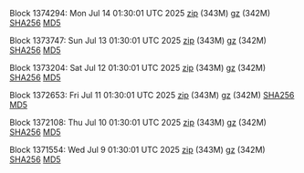 Block 1374294: Mon Jul 14 01:30:01 UTC 2025 [zip](https://files.01coin.io/mainnet/2025-07-14/bootstrap.dat.zip) (343M) [gz](https://files.01coin.io/mainnet/2025-07-14/bootstrap.dat.tar.gz) (342M) [SHA256](https://files.01coin.io/mainnet/2025-07-14/sha256.txt) [MD5](https://files.01coin.io/mainnet/2025-07-14/md5.txt)

Block 1373747: Sun Jul 13 01:30:01 UTC 2025 [zip](https://files.01coin.io/mainnet/2025-07-13/bootstrap.dat.zip) (343M) [gz](https://files.01coin.io/mainnet/2025-07-13/bootstrap.dat.tar.gz) (342M) [SHA256](https://files.01coin.io/mainnet/2025-07-13/sha256.txt) [MD5](https://files.01coin.io/mainnet/2025-07-13/md5.txt)

Block 1373204: Sat Jul 12 01:30:01 UTC 2025 [zip](https://files.01coin.io/mainnet/2025-07-12/bootstrap.dat.zip) (343M) [gz](https://files.01coin.io/mainnet/2025-07-12/bootstrap.dat.tar.gz) (342M) [SHA256](https://files.01coin.io/mainnet/2025-07-12/sha256.txt) [MD5](https://files.01coin.io/mainnet/2025-07-12/md5.txt)

Block 1372653: Fri Jul 11 01:30:01 UTC 2025 [zip](https://files.01coin.io/mainnet/2025-07-11/bootstrap.dat.zip) (343M) [gz](https://files.01coin.io/mainnet/2025-07-11/bootstrap.dat.tar.gz) (342M) [SHA256](https://files.01coin.io/mainnet/2025-07-11/sha256.txt) [MD5](https://files.01coin.io/mainnet/2025-07-11/md5.txt)

Block 1372108: Thu Jul 10 01:30:01 UTC 2025 [zip](https://files.01coin.io/mainnet/2025-07-10/bootstrap.dat.zip) (343M) [gz](https://files.01coin.io/mainnet/2025-07-10/bootstrap.dat.tar.gz) (342M) [SHA256](https://files.01coin.io/mainnet/2025-07-10/sha256.txt) [MD5](https://files.01coin.io/mainnet/2025-07-10/md5.txt)

Block 1371554: Wed Jul  9 01:30:01 UTC 2025 [zip](https://files.01coin.io/mainnet/2025-07-09/bootstrap.dat.zip) (343M) [gz](https://files.01coin.io/mainnet/2025-07-09/bootstrap.dat.tar.gz) (342M) [SHA256](https://files.01coin.io/mainnet/2025-07-09/sha256.txt) [MD5](https://files.01coin.io/mainnet/2025-07-09/md5.txt)
